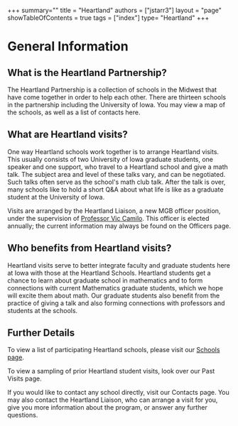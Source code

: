 +++
summary=""
title = "Heartland"
authors = ["jstarr3"]
layout = "page"
showTableOfContents = true
tags = ["index"]
type= "Heartland"
+++


# General Information

## What is the Heartland Partnership?

The Heartland Partnership is a collection of schools in the Midwest that have come together in order to help each other. There are thirteen schools in the partnership including the University of Iowa. You may view a map of the schools, as well as a list of contacts here.

## What are Heartland visits?

One way Heartland schools work together is to arrange Heartland visits. This usually consists of two University of Iowa graduate students, one speaker and one support, who travel to a Heartland school and give a math talk. The subject area and level of these talks vary, and can be negotiated. Such talks often serve as the school's math club talk. After the talk is over, many schools like to hold a short Q&A about what life is like as a graduate student at the University of Iowa.

Visits are arranged by the Heartland Liaison, a new MGB officer position, under the supervision of [Professor Vic Camilo](https://math.uiowa.edu/people/victor-camillo).  This officer is elected annually; the current information may always be found on the Officers page.

## Who benefits from Heartland visits?

Heartland visits serve to better integrate faculty and graduate students here at Iowa with those at the Heartland Schools. Heartland students get a chance to learn about graduate school in mathematics and to form connections with current Mathematics graduate students, which we hope will excite them about math. Our graduate students also benefit from the practice of giving a talk and also forming connections with professors and students at the schools.

## Further Details

To view a list of participating Heartland schools, please visit our [Schools page](schools).

To view a sampling of prior Heartland student visits, look over our Past Visits page.

If you would like to contact any school directly, visit our Contacts page. You may also contact the Heartland Liaison, who can arrange a visit for you, give you more information about the program, or answer any further questions.

